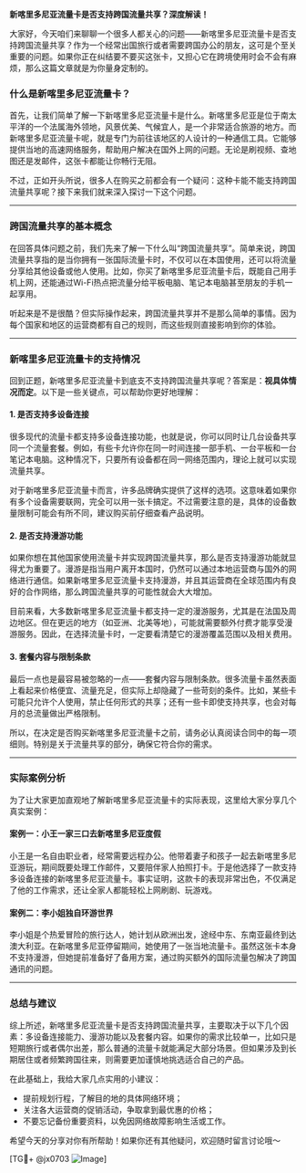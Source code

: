 **新喀里多尼亚流量卡是否支持跨国流量共享？深度解读！**

大家好，今天咱们来聊聊一个很多人都关心的问题——新喀里多尼亚流量卡是否支持跨国流量共享？作为一个经常出国旅行或者需要跨国办公的朋友，这可是个至关重要的问题。如果你正在纠结要不要买这张卡，又担心它在跨境使用时会不会有麻烦，那么这篇文章就是为你量身定制的。

### 什么是新喀里多尼亚流量卡？

首先，让我们简单了解一下新喀里多尼亚流量卡是什么。新喀里多尼亚是位于南太平洋的一个法属海外领地，风景优美、气候宜人，是一个非常适合旅游的地方。而新喀里多尼亚流量卡呢，就是专门为前往该地区的人设计的一种通信工具。它能够提供当地的高速网络服务，帮助用户解决在国外上网的问题。无论是刷视频、查地图还是发邮件，这张卡都能让你畅行无阻。

不过，正如开头所说，很多人在购买之前都会有一个疑问：这种卡能不能支持跨国流量共享呢？接下来我们就来深入探讨一下这个问题。

---

### 跨国流量共享的基本概念

在回答具体问题之前，我们先来了解一下什么叫“跨国流量共享”。简单来说，跨国流量共享指的是当你拥有一张国际流量卡时，不仅可以在本国使用，还可以将流量分享给其他设备或他人使用。比如，你买了新喀里多尼亚流量卡后，既能自己用手机上网，还能通过Wi-Fi热点把流量分给平板电脑、笔记本电脑甚至朋友的手机一起享用。

听起来是不是很酷？但实际操作起来，跨国流量共享并不是那么简单的事情。因为每个国家和地区的运营商都有自己的规则，而这些规则直接影响到你的体验。

---

### 新喀里多尼亚流量卡的支持情况

回到正题，新喀里多尼亚流量卡到底支不支持跨国流量共享呢？答案是：**视具体情况而定**。以下是一些关键点，可以帮助你更好地理解：

#### 1. **是否支持多设备连接**
   很多现代的流量卡都支持多设备连接功能，也就是说，你可以同时让几台设备共享同一个流量套餐。例如，有些卡允许你在同一时间连接一部手机、一台平板和一台笔记本电脑。这种情况下，只要所有设备都在同一网络范围内，理论上就可以实现流量共享。

   对于新喀里多尼亚流量卡而言，许多品牌确实提供了这样的选项。这意味着如果你有多个设备需要联网，完全可以用一张卡搞定。不过需要注意的是，具体的设备数量限制可能会有所不同，建议购买前仔细查看产品说明。

#### 2. **是否支持漫游功能**
   如果你想在其他国家使用流量卡并实现跨国流量共享，那么是否支持漫游功能就显得尤为重要了。漫游是指当用户离开本国时，仍然可以通过本地运营商与国外的网络进行通信。如果新喀里多尼亚流量卡支持漫游，并且其运营商在全球范围内有良好的合作网络，那么跨国流量共享的可能性就会大大增加。

   目前来看，大多数新喀里多尼亚流量卡都支持一定的漫游服务，尤其是在法国及周边地区。但在更远的地方（如亚洲、北美等地），可能就需要额外付费才能享受漫游服务。因此，在选择流量卡时，一定要看清楚它的漫游覆盖范围以及相关费用。

#### 3. **套餐内容与限制条款**
   最后一点也是最容易被忽略的一点——套餐内容与限制条款。很多流量卡虽然表面上看起来价格便宜、流量充足，但实际上却隐藏了一些苛刻的条件。比如，某些卡可能只允许个人使用，禁止任何形式的共享；还有一些卡即使支持共享，也会对每月的总流量做出严格限制。

   所以，在决定是否购买新喀里多尼亚流量卡之前，请务必认真阅读合同中的每一项细则。特别是关于流量共享的部分，确保它符合你的需求。

---

### 实际案例分析

为了让大家更加直观地了解新喀里多尼亚流量卡的实际表现，这里给大家分享几个真实案例：

#### 案例一：小王一家三口去新喀里多尼亚度假
小王是一名自由职业者，经常需要远程办公。他带着妻子和孩子一起去新喀里多尼亚游玩，期间既要处理工作邮件，又要陪伴家人拍照打卡。于是他选择了一款支持多设备连接的新喀里多尼亚流量卡。事实证明，这款卡的表现非常出色，不仅满足了他的工作需求，还让全家人都能轻松上网刷剧、玩游戏。

#### 案例二：李小姐独自环游世界
李小姐是个热爱冒险的旅行达人，她计划从欧洲出发，途经中东、东南亚最终到达澳大利亚。在新喀里多尼亚停留期间，她使用了一张当地流量卡。虽然这张卡本身不支持漫游，但她提前准备好了备用方案，通过购买额外的国际流量包解决了跨国通讯的问题。

---

### 总结与建议

综上所述，新喀里多尼亚流量卡是否支持跨国流量共享，主要取决于以下几个因素：多设备连接能力、漫游功能以及套餐内容。如果你的需求比较单一，比如只是短期旅行或者偶尔出差，那么普通的流量卡就能满足大部分场景。但如果涉及到长期居住或者频繁跨国往来，则需要更加谨慎地挑选适合自己的产品。

在此基础上，我给大家几点实用的小建议：
- 提前规划行程，了解目的地的具体网络环境；
- 关注各大运营商的促销活动，争取拿到最优惠的价格；
- 不要忘记备份重要资料，以免因网络故障影响生活或工作。

希望今天的分享对你有所帮助！如果你还有其他疑问，欢迎随时留言讨论哦～

[TG💪+ @jx0703 ![Image](https://github.com/user-attachments/assets/dbca1d08-cadb-493c-b0ec-ad6f7a83f270)]